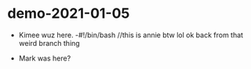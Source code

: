 # demo-2021-01-05

 - Kimee wuz here.
-#!/bin/bash 
//this is annie btw lol 
ok back from that weird branch thing 

 - Mark was here?
